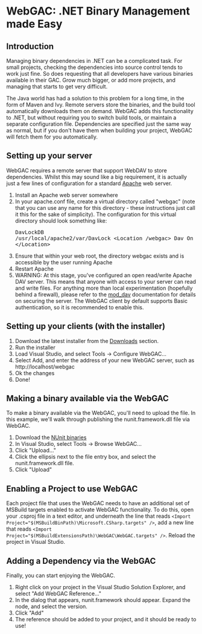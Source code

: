 # WebGAC: .NET Binary Management made Easy

## Introduction
Managing binary dependencies in .NET can be a complicated task. For small projects,
checking the dependencies into source control tends to work just fine. So does requesting
that all developers have various binaries available in their GAC. Grow much bigger, or
add more projects, and managing that starts to get very difficult.

The Java world has had a solution to this problem for a long time, in the form of Maven and Ivy.
Remote servers store the binaries, and the build tool automatically downloads them on demand.
WebGAC adds this functionality to .NET, but without requiring you to switch build tools, or
maintain a separate configuration file. Dependencies are specified just the same way as normal,
but if you don't have them when building your project, WebGAC will fetch them for you automatically.

## Setting up your server
WebGAC requires a remote server that support WebDAV to store dependencies. Whilst this may sound like
a big requirement, it is actually just a few lines of configuration for a standard [Apache](http://httpd.apache.org)
web server.

1. Install an Apache web server somewhere
2. In your apache.conf file, create a virtual directory called "webgac" (note that you can use any name for
    this directory - these instructions just call it this for the sake of simplicity). The configuration for
    this virtual directory should look something like: <pre>DavLockDB /usr/local/apache2/var/DavLock
    &lt;Location /webgac>
      Dav On
    &lt;/Location></pre>
3. Ensure that within your web root, the directory webgac exists and is accessible by the user running Apache
4. Restart Apache
5. WARNING: At this stage, you've configured an open read/write Apache DAV server. This means that anyone with
   access to your server can read and write files. For anything more than local experimentation 
   (hopefully behind a firewall), please refer to the [mod_dav](http://httpd.apache.org/docs/2.0/mod/mod_dav.html)
   documentation for details on securing the server. The WebGAC client by default supports Basic authentication, so
   it is recommended to enable this.

## Setting up your clients (with the installer)
1. Download the latest installer from the [Downloads](http://github.com/paulj/webgac/downloads) section.
2. Run the installer
3. Load Visual Studio, and select Tools -> Configure WebGAC...
4. Select Add, and enter the address of your new WebGAC server, such as http://localhost/webgac
5. Ok the changes
6. Done!

## Making a binary available via the WebGAC
To make a binary available via the WebGAC, you'll need to upload the file. 
In this example, we'll walk through publishing the nunit.framework.dll file
via WebGAC.

1. Download the [NUnit binaries](http://launchpad.net/nunitv2/2.5/2.5.3/+download/NUnit-2.5.3.9345.zip)
2. In Visual Studio, select Tools -> Browse WebGAC...
3. Click "Upload..."
4. Click the ellipsis next to the file entry box, and select the nunit.framework.dll file.
5. Click "Upload"

## Enabling a Project to use WebGAC
Each project file that uses the WebGAC needs to have an additional set of MSBuild targets enabled to activate
WebGAC functionality. To do this, open your .csproj file in a text editor, and underneath the line
that reads `<Import Project="$(MSBuildBinPath)\Microsoft.CSharp.targets" />`, add a new line that
reads `<Import Project="$(MSBuildExtensionsPath)\WebGAC\WebGAC.targets" />`. Reload the project in Visual Studio.

## Adding a Dependency via the WebGAC
Finally, you can start enjoying the WebGAC. 

1. Right click on your project in the Visual Studio Solution Explorer, and select "Add WebGAC Reference..."
2. In the dialog that appears, nunit.framework should appear. Expand the node, and select the version. 
3. Click "Add"
4. The reference should be added to your project, and it should be ready to use!